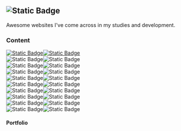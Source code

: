 ![Static Badge](https://img.shields.io/badge/websites-133C55?style=for-the-badge&logo=GitHub&logoColor=black&label=awesome&labelColor=386FA4&link=https%3A%2F%2Fgithub.com%2Fdodio12138%2Fawesome-websites)
---

Awesome websites I've come across in my studies and development.

### Content

[![Static Badge](https://img.shields.io/badge/%E2%94%9C%E2%94%80%E2%94%80%20-133C55?style=flat-square)![Static Badge](https://img.shields.io/badge/Portfolio-386FA4?style=flat-square)](#portfolio)  
![Static Badge](https://img.shields.io/badge/%E2%94%9C%E2%94%80%E2%94%80%20-133C55?style=flat-square)![Static Badge](https://img.shields.io/badge/Tool-386FA4?style=flat-square)  
![Static Badge](https://img.shields.io/badge/%E2%94%82%C2%A0%C2%A0%20%E2%94%9C%E2%94%80%E2%94%80%20-133C55?style=flat-square)![Static Badge](https://img.shields.io/badge/Compiler-386FA4?style=flat-square)  
![Static Badge](https://img.shields.io/badge/%E2%94%82%C2%A0%C2%A0%20%E2%94%9C%E2%94%80%E2%94%80%20-133C55?style=flat-square)![Static Badge](https://img.shields.io/badge/CSS-386FA4?style=flat-square)    
![Static Badge](https://img.shields.io/badge/%E2%94%82%C2%A0%C2%A0%20%E2%94%94%E2%94%80%E2%94%80%20%20-133C55?style=flat-square)![Static Badge](https://img.shields.io/badge/Generator-386FA4?style=flat-square)    
![Static Badge](https://img.shields.io/badge/%E2%94%9C%E2%94%80%E2%94%80%20-133C55?style=flat-square)![Static Badge](https://img.shields.io/badge/Resource-386FA4?style=flat-square)    
![Static Badge](https://img.shields.io/badge/%E2%94%82%C2%A0%C2%A0%20%E2%94%9C%E2%94%80%E2%94%80%20-133C55?style=flat-square)![Static Badge](https://img.shields.io/badge/GIS-386FA4?style=flat-square)    
![Static Badge](https://img.shields.io/badge/%E2%94%82%C2%A0%C2%A0%20%E2%94%94%E2%94%80%E2%94%80%20%20-133C55?style=flat-square)![Static Badge](https://img.shields.io/badge/Book-386FA4?style=flat-square)     
![Static Badge](https://img.shields.io/badge/%E2%94%9C%E2%94%80%E2%94%80%20-133C55?style=flat-square)![Static Badge](https://img.shields.io/badge/Funny-386FA4?style=flat-square)     
![Static Badge](https://img.shields.io/badge/%E2%94%94%E2%94%80%E2%94%80%20%20-133C55?style=flat-square)![Static Badge](https://img.shields.io/badge/Miscellanea-386FA4?style=flat-square)    


#### <span id="portfolio">Portfolio</span>
